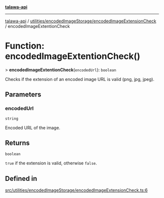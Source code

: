 [**talawa-api**](../../../../README.md)

***

[talawa-api](../../../../modules.md) / [utilities/encodedImageStorage/encodedImageExtensionCheck](../README.md) / encodedImageExtentionCheck

# Function: encodedImageExtentionCheck()

\> **encodedImageExtentionCheck**(`encodedUrl`): `boolean`

Checks if the extension of an encoded image URL is valid (png, jpg, jpeg).

## Parameters

### encodedUrl

`string`

Encoded URL of the image.

## Returns

`boolean`

`true` if the extension is valid, otherwise `false`.

## Defined in

[src/utilities/encodedImageStorage/encodedImageExtensionCheck.ts:6](https://github.com/PalisadoesFoundation/talawa-api/blob/3a5276aff43f5de4f7fab3ec9683a420dcdc7a06/src/utilities/encodedImageStorage/encodedImageExtensionCheck.ts#L6)
